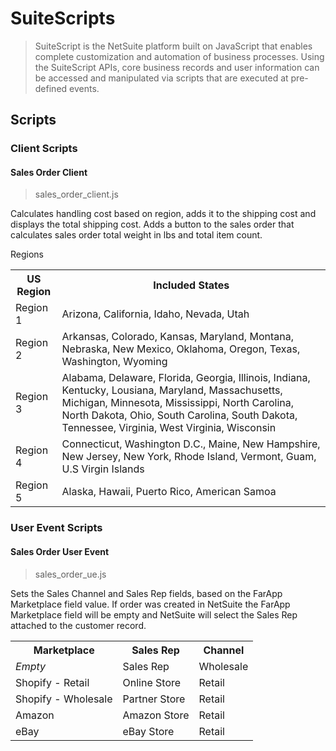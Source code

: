 # SuiteScripts
> SuiteScript is the NetSuite platform built on JavaScript that enables complete customization and automation of business processes. Using the SuiteScript APIs, core business records and user information can be accessed and manipulated via scripts that are executed at pre-defined events.

## Scripts

### Client Scripts

#### Sales Order Client
> sales_order_client.js

Calculates handling cost based on region, adds it to the shipping cost and 
displays the total shipping cost. Adds a button to the sales order that calculates 
sales order total weight in lbs and total item count.

Regions

<table>
  <tr>
    <th>US Region</th>
    <th>Included States</th>
  </tr>
  <tr>
    <td>Region 1</td>
    <td>Arizona, California, Idaho, Nevada, Utah</td>
  </tr>
  <tr>
    <td>Region 2</td>
    <td>Arkansas, Colorado, Kansas, Maryland, Montana, Nebraska, New Mexico, Oklahoma, Oregon, Texas, Washington, Wyoming</td>
  </tr>
  <tr>
    <td>Region 3</td>
    <td>Alabama, Delaware, Florida, Georgia, Illinois, Indiana, Kentucky, Lousiana, Maryland, Massachusetts, Michigan, Minnesota, Mississippi, North Carolina, North Dakota, Ohio, South Carolina, South Dakota, Tennessee, Virginia, West Virginia, Wisconsin</td>
  </tr>
  <tr>
    <td>Region 4</td>
    <td>Connecticut, Washington D.C., Maine, New Hampshire, New Jersey, New York, Rhode Island, Vermont, Guam, U.S Virgin Islands</td>
  </tr>
  <tr>
    <td>Region 5</td>
    <td>Alaska, Hawaii, Puerto Rico, American Samoa</td>
  </tr>
</table>

### User Event Scripts

#### Sales Order User Event
> sales_order_ue.js

Sets the Sales Channel and Sales Rep fields, based on the FarApp Marketplace field value. If order was created in NetSuite the FarApp Marketplace field will be empty and NetSuite will select the Sales Rep attached to the customer record.

<table>
  <tr>
    <th>Marketplace</th>
    <th>Sales Rep</th>
    <th>Channel</th>
  </tr>
  <tr>
    <td><i>Empty</i></i></td>
    <td>Sales Rep</td>
    <td>Wholesale</td>
  </tr>
  <tr>
    <td>Shopify - Retail</td>
    <td>Online Store</td>
    <td>Retail</td>
  </tr>
  <tr>
    <td>Shopify - Wholesale</td>
    <td>Partner Store</td>
    <td>Retail</td>
  </tr>
  <tr>
    <td>Amazon</td>
    <td>Amazon Store</td>
    <td>Retail</td>
  </tr>
  <tr>
    <td>eBay</td>
    <td>eBay Store</td>
    <td>Retail</td>
  </tr>
</table>